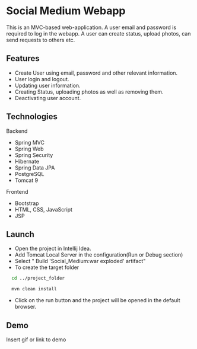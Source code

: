 
# Social Medium Webapp

This is an MVC-based web-application. A user email and password is required to log in the webapp. A user can create status, upload photos, can send requests to others etc.


## Features

- Create User using email, password and other relevant information.
- User login and logout.
- Updating user information.
- Creating Status, uploading photos as well as removing them.
- Deactivating user account.


## Technologies

Backend
- Spring MVC
- Spring Web
- Spring Security
- Hibernate
- Spring Data JPA
- PostgreSQL
- Tomcat 9

Frontend
- Bootstrap
- HTML, CSS, JavaScript
- JSP
## Launch

- Open the project in Intellij Idea.
- Add Tomcat Local Server in the configuration(Run or Debug section)
- Select " Build 'Social_Medium:war exploded' artifact"
- To create the target folder
```bash
  cd ../project_folder

  mvn clean install
```
- Click on the run button and the project will be opened in the default browser.
## Demo

Insert gif or link to demo


